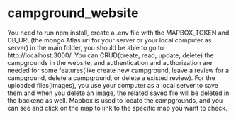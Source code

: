 # campground_website
You need to run npm install, create a .env file with the MAPBOX_TOKEN and DB_URL(the mongo Atlas url for your server or your local computer as server) in the main folder, you should be able to go to http://localhost:3000/.
You can CRUD(create, read, update, delete) the campgrounds in the website, and authentication and authorization are needed for some features(like create new campground, leave a review for a campground, delete a campground, or delete a existed review). For the uploaded files(images), you use your computer as a local server to save them and when you delete an image, the related saved file will be deleted in the backend as well. Mapbox is used to locate the campgrounds, and you can see and click on the map to link to the specific map you want to check.
